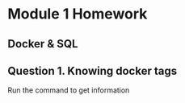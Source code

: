 # Module 1 Homework

## Docker & SQL

## Question 1. Knowing docker tags

Run the command to get information 
